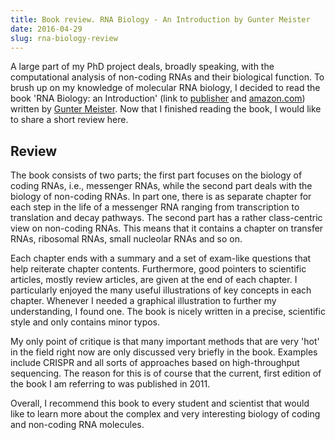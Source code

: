 ```yaml
---
title: Book review. RNA Biology - An Introduction by Gunter Meister
date: 2016-04-29
slug: rna-biology-review
---
```


A large part of my PhD project deals, broadly speaking, with the computational
analysis of non-coding RNAs and their biological function.
To brush up on my knowledge of molecular RNA biology, I decided to read the book
'RNA Biology: an Introduction' (link to
[publisher](http://eu.wiley.com/WileyCDA/WileyTitle/productCd-3527322787.html)
and
[amazon.com](http://www.amazon.com/RNA-Biology-Gunter-Meister/dp/3527322787))
written by
[Gunter Meister](http://www.uni-regensburg.de/biologie-vorklinische-medizin/biochemie-1/).
Now that I finished reading the book, I would like to share a short review here.

## Review

The book consists of two parts; the first part focuses on the biology of coding
RNAs, i.e., messenger RNAs, while the second part deals with the biology of
non-coding RNAs. In part one, there is as separate chapter for each step in the
life of a messenger RNA ranging from transcription to translation and decay
pathways. The second part has a rather class-centric view on non-coding RNAs.
This means that it contains a chapter on transfer RNAs, ribosomal RNAs, small
nucleolar RNAs and so on.

Each chapter ends with a summary and a set of exam-like questions that help
reiterate chapter contents.
Furthermore, good pointers to scientific articles, mostly review articles, are
given at the end of each chapter.
I particularly enjoyed the many useful illustrations of key concepts in each
chapter.
Whenever I needed a graphical illustration to further my understanding, I found
one.
The book is nicely written in a precise, scientific style and only contains minor typos.

My only point of critique is that many important methods that are very 'hot'
in the field right now are only discussed very briefly in the book.
Examples include CRISPR and all sorts of approaches based on high-throughput
sequencing.
The reason for this is of course that the current, first edition of the book I
am referring to was published in 2011.

Overall, I recommend this book to every student and scientist that would like
to learn more about the complex and very interesting biology of coding and
non-coding RNA molecules.
